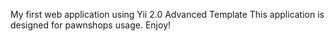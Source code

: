 My first web application using Yii 2.0 Advanced Template
This application is designed for pawnshops usage.
Enjoy!
